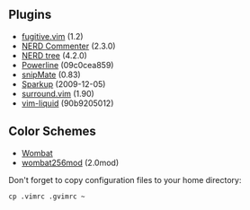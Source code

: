 Plugins
-------
- [fugitive.vim](http://www.vim.org/scripts/script.php?script_id=2975) (1.2)
- [NERD Commenter](http://www.vim.org/scripts/script.php?script_id=1218) (2.3.0)
- [NERD tree](http://www.vim.org/scripts/script.php?script_id=1658) (4.2.0)
- [Powerline](https://github.com/Lokaltog/vim-powerline) (09c0cea859)
- [snipMate](http://www.vim.org/scripts/script.php?script_id=2540) (0.83)
- [Sparkup](https://github.com/rstacruz/sparkup) (2009-12-05)
- [surround.vim](http://www.vim.org/scripts/script.php?script_id=1697) (1.90)
- [vim-liquid](https://github.com/tpope/vim-liquid) (90b9205012)

Color Schemes
-------------
- [Wombat](http://dengmao.wordpress.com/2007/01/22/vim-color-scheme-wombat/)
- [wombat256mod](http://www.vim.org/scripts/script.php?script_id=2465) (2.0mod)

Don't forget to copy configuration files to your home directory:

    cp .vimrc .gvimrc ~
